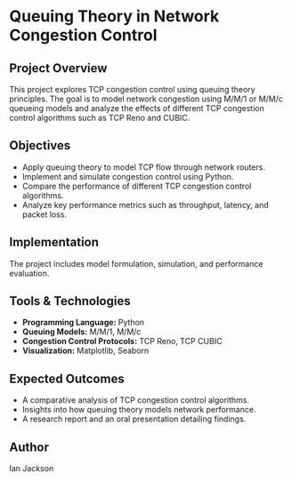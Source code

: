 # Queuing Theory in Network Congestion Control

## Project Overview
This project explores TCP congestion control using queuing theory principles. 
The goal is to model network congestion using M/M/1 or M/M/c queueing models and analyze the effects of different TCP congestion control algorithms such as TCP Reno and CUBIC.

## Objectives
- Apply queuing theory to model TCP flow through network routers.
- Implement and simulate congestion control using Python.
- Compare the performance of different TCP congestion control algorithms.
- Analyze key performance metrics such as throughput, latency, and packet loss.

## Implementation
The project includes model formulation, simulation, and performance evaluation.

## Tools & Technologies
- **Programming Language:** Python
- **Queuing Models:** M/M/1, M/M/c
- **Congestion Control Protocols:** TCP Reno, TCP CUBIC
- **Visualization:** Matplotlib, Seaborn

## Expected Outcomes
- A comparative analysis of TCP congestion control algorithms.
- Insights into how queuing theory models network performance.
- A research report and an oral presentation detailing findings.

## Author
Ian Jackson
